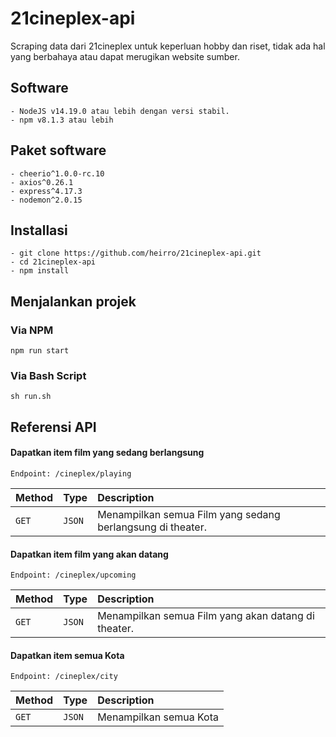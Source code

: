 
# 21cineplex-api

Scraping data dari 21cineplex untuk keperluan hobby dan riset, tidak ada hal yang berbahaya atau dapat merugikan website sumber.

## Software
```
- NodeJS v14.19.0 atau lebih dengan versi stabil.
- npm v8.1.3 atau lebih
```

## Paket software
```
- cheerio^1.0.0-rc.10
- axios^0.26.1
- express^4.17.3
- nodemon^2.0.15
```

## Installasi

```http
- git clone https://github.com/heirro/21cineplex-api.git
- cd 21cineplex-api
- npm install
```

## Menjalankan projek

### Via NPM
```http
npm run start
```

### Via Bash Script
```http
sh run.sh
```
## Referensi API

#### Dapatkan item film yang sedang berlangsung

```http
Endpoint: /cineplex/playing
```

| Method | Type     | Description                |
| :-------- | :------- | :------------------------- |
| `GET` | `JSON` | Menampilkan semua Film yang sedang berlangsung di theater. |

#### Dapatkan item film yang akan datang

```http
Endpoint: /cineplex/upcoming
```

| Method | Type     | Description                |
| :-------- | :------- | :------------------------- |
| `GET` | `JSON` | Menampilkan semua Film yang akan datang di theater. |

#### Dapatkan item semua Kota

```http
Endpoint: /cineplex/city
```

| Method | Type     | Description                |
| :-------- | :------- | :------------------------- |
| `GET` | `JSON` | Menampilkan semua Kota |